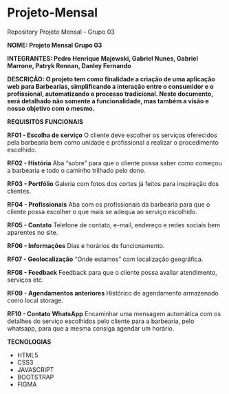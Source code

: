 # Projeto-Mensal
Repository Projeto Mensal - Grupo 03

**NOME: Projeto Mensal Grupo 03**

**INTEGRANTES: Pedro Henrique Majewski, Gabriel Nunes, Gabriel Marrone, Patryk Rennan, Danley Fernando**

**DESCRIÇÃO: O projeto tem como finalidade a criação de uma aplicação web para Barbearias, simplificando a interação entre o consumidor e o profissional, automatizando o processo tradicional. Neste documento, será detalhado não somente a funcionalidade, mas também a visão e nosso objetivo com o mesmo.**

**REQUISITOS FUNCIONAIS**

**RF01 - Escolha de serviço**
O cliente deve escolher os serviços oferecidos pela barbearia bem
como unidade e profissional a realizar o procedimento escolhido.


**RF02 - História**
Aba “sobre” para que o cliente possa saber como começou a
barbearia e todo o caminho trilhado pelo dono.

**RF03 - Portfólio**
Galeria com fotos dos cortes já feitos para inspiração dos clientes.

**RF04 - Profissionais**
Aba com os profissionais da barbearia para que o cliente possa
escolher o que mais se adequa ao serviço escolhido.

**RF05 - Contato**
Telefone de contato, e-mail, endereço e redes sociais bem
aparentes no site.

**RF06 - Informações**
Dias e horários de funcionamento.

**RF07 - Geolocalização**
“Onde estamos” com localização geográfica.

**RF08 - Feedback**
Feedback para que o cliente possa avaliar atendimento, serviços
etc.

**RF09 - Agendamentos anteriores**
Histórico de agendamento armazenado como local storage.

**RF10 - Contato WhatsApp**
Encaminhar uma mensagem automática com os detalhes do
serviço escolhidos pelo cliente para a barbearia, pelo whatsapp, para
que a mesma consiga agendar um horário.

**TECNOLOGIAS**
- HTML5
- CSS3
- JAVASCRIPT
- BOOTSTRAP
- FIGMA
